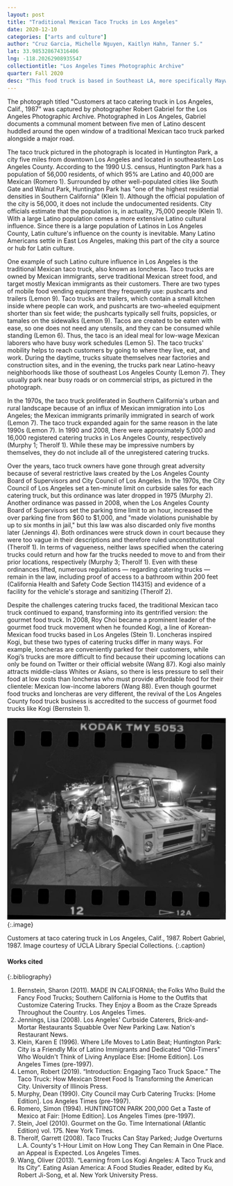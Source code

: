 ```yaml
---
layout: post
title: "Traditional Mexican Taco Trucks in Los Angeles"
date: 2020-12-10
categories: ["arts and culture"]
author: "Cruz Garcia, Michelle Nguyen, Kaitlyn Hahn, Tanner S."
lat: 33.985328674316406
lng: -118.20262908935547
collectiontitle: "Los Angeles Times Photographic Archive"
quarter: Fall 2020
desc: "This food truck is based in Southeast LA, more specifically Maywood Avenue in Huntington Park. The majority of people living in Huntington Park are Hispanic, which explains the pheltora of taco trucks in this part of Los Angeles. Food trucks are a common staple in Los Angeles, with taco trucks in particular having high blue collar clientele due to their quick service and extremely low prices. Many people of different backgrounds go out of their way to find these tacos trucks to experience new cultures."
---
```

The photograph titled "Customers at taco catering truck in Los Angeles, Calif., 1987" was captured by photographer Robert Gabriel for the Los Angeles Photographic Archive. Photographed in Los Angeles, Gabriel documents a communal moment between five men of Latino descent huddled around the open window of a traditional Mexican taco truck parked alongside a major road. 

The taco truck pictured in the photograph is located in Huntington Park, a city five miles from downtown Los Angeles and located in southeastern Los Angeles County. According to the 1990 U.S. census, Huntington Park has a population of 56,000 residents, of which 95% are Latino and 40,000 are Mexican (Romero 1). Surrounded by other well-populated cities like South Gate and Walnut Park, Huntington Park has "one of the highest residential densities in Southern California" (Klein 1). Although the official population of the city is 56,000, it does not include the undocumented residents. City officials estimate that the population is, in actuality, 75,000 people (Klein 1). With a large Latino population comes a more extensive Latino cultural influence. Since there is a large population of Latinos in Los Angeles County, Latin culture's influence on the county is inevitable. Many Latino Americans settle in East Los Angeles, making this part of the city a source or hub for Latin culture. 

One example of such Latino culture influence in Los Angeles is the traditional Mexican taco truck, also known as loncheras. Taco trucks are owned by Mexican immigrants, serve traditional Mexican street food, and target mostly Mexican immigrants as their customers. There are two types of mobile food vending equipment they frequently use: pushcarts and trailers (Lemon 9). Taco trucks are trailers, which contain a small kitchen inside where people can work, and pushcarts are two-wheeled equipment shorter than six feet wide; the pushcarts typically sell fruits, popsicles, or tamales on the sidewalks (Lemon 9). Tacos are created to be eaten with ease, so one does not need any utensils, and they can be consumed while standing (Lemon 6). Thus, the taco is an ideal meal for low-wage Mexican laborers who have busy work schedules (Lemon 5). The taco trucks' mobility helps to reach customers by going to where they live, eat, and work. During the daytime, trucks situate themselves near factories and construction sites, and in the evening, the trucks park near Latino-heavy neighborhoods like those of southeast Los Angeles County (Lemon 7). They usually park near busy roads or on commercial strips, as pictured in the photograph.

In the 1970s, the taco truck proliferated in Southern California's urban and rural landscape because of an influx of Mexican immigration into Los Angeles; the Mexican immigrants primarily immigrated in search of work (Lemon 7). The taco truck expanded again for the same reason in the late 1990s (Lemon 7). In 1990 and 2008, there were approximately 5,000 and 16,000 registered catering trucks in Los Angeles County, respectively (Murphy 1; Therolf 1). While these may be impressive numbers by themselves, they do not include all of the unregistered catering trucks. 

Over the years, taco truck owners have gone through great adversity because of several restrictive laws created by the Los Angeles County Board of Supervisors and City Council of Los Angeles. In the 1970s, the City Council of Los Angeles set a ten-minute limit on curbside sales for each catering truck, but this ordinance was later dropped in 1975 (Murphy 2). Another ordinance was passed in 2008, when the Los Angeles County Board of Supervisors set the parking time limit to an hour, increased the over parking fine from $60 to $1,000, and "made violations punishable by up to six months in jail," but this law was also discarded only five months later (Jennings 4). Both ordinances were struck down in court because they were too vague in their descriptions and therefore ruled unconstitutional (Therolf 1). In terms of vagueness, neither laws specified when the catering trucks could return and how far the trucks needed to move to and from their prior locations, respectively (Murphy 3; Therolf 1). Even with these ordinances lifted, numerous regulations — regarding catering trucks —  remain
in the law, including proof of access to a bathroom within 200 feet (California Health and Safety Code Section 114315) and evidence of a facility for the vehicle's storage and sanitizing (Therolf 2). 

Despite the challenges catering trucks faced, the traditional Mexican taco truck continued to expand, transforming into its gentrified version: the gourmet food truck. In 2008, Roy Choi became a prominent leader of the gourmet food truck movement when he founded Kogi, a line of Korean-Mexican food trucks based in Los Angeles (Stein 1). Loncheras inspired Kogi, but these two types of catering trucks differ in many ways. For example, loncheras are conveniently parked for their customers, while Kogi’s trucks are more difficult to find because their upcoming locations can only be found on Twitter or their official website (Wang 87). Kogi also mainly attracts middle-class Whites or Asians, so there is less pressure to sell their food at low costs than loncheras who must provide affordable food for their clientele: Mexican low-income laborers (Wang 88). Even though gourmet food trucks and loncheras are very different, the revival of the Los Angeles County food truck business is accredited to the success of gourmet food trucks like Kogi (Bernstein 1).

![A taco truck that reads “TACOS de ASADA” is parked along a sidewalk next to a main road. With five men pictured huddled around the open window, which is positioned under a shaded area. Many of them men seem to be of Latino descent. Many of them men are clad in tight jeans, clean white shirts, and white tennis shoes.](images/LA_Taco_Truck_Circa_1987.png)
  {:.image}

Customers at taco catering truck in Los Angeles, Calif., 1987. Robert Gabriel, 1987. Image courtesy of UCLA Library Special Collections.
  {:.caption}
  
  
  #### Works cited

{:.bibliography}
1. Bernstein, Sharon (2011). MADE IN CALIFORNIA; the Folks Who Build the Fancy Food Trucks; Southern California is Home to the Outfits that Customize Catering Trucks. They Enjoy a Boom as the Craze Spreads Throughout the Country. Los Angeles Times. 
2. Jennings, Lisa (2008). Los Angeles' Curbside Caterers, Brick-and-Mortar Restaurants Squabble Over New Parking Law. Nation's Restaurant News. 
3. Klein, Karen E (1996). Where Life Moves to Latin Beat; Huntington Park: City is a Friendly Mix of Latino Immigrants and Dedicated "Old-Timers" Who Wouldn't Think of Living Anyplace Else: [Home Edition]. Los Angeles Times (pre-1997).
4. Lemon, Robert (2019). “Introduction: Engaging Taco Truck Space.” The Taco Truck: How Mexican Street Food Is Transforming the American City. University of Illinois Press.
5. Murphy, Dean (1990). City Council may Curb Catering Trucks: [Home Edition]. Los Angeles Times (pre-1997).
6. Romero, Simon (1994). HUNTINGTON PARK 200,000 Get a Taste of Mexico at Fair: [Home Edition].  Los Angeles Times (pre-1997).
7. Stein, Joel (2010). Gourmet on the Go. Time International (Atlantic Edition) vol. 175. New York Times.
8. Therolf, Garrett (2008). Taco Trucks Can Stay Parked; Judge Overturns L.A. County's 1-Hour Limit on How Long They Can Remain in One Place. an Appeal is Expected. Los Angeles Times. 
9. Wang, Oliver (2013). “Learning from Los Kogi Angeles: A Taco Truck and Its City”. ​Eating Asian America: A Food Studies Reader,​ edited by Ku, Robert Ji-Song, et al. New York University Press.
